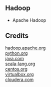 Hadoop
------

- Apache Hadoop

Credits
-------
[hadoop.apache.org](https://hadoop.apache.org/)  
[python.org](https://python.org/)  
[java.com](https://java.com/)  
[scala-lang.org](https://scala-lang.org/)  
[centos.org](https://centos.org/)  
[virtualbox.org](https://virtualbox.org/)  
[cloudera.com](https://cloudera.com/)
